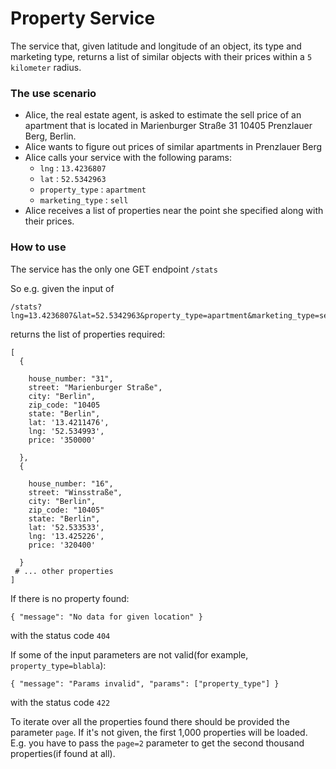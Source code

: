 # Property Service
The service that, given latitude and longitude of an object, its type and marketing type, returns a list of similar objects with their prices within a `5 kilometer` radius.

### The use scenario
- Alice, the real estate agent, is asked to estimate the sell price of an apartment that is located in Marienburger Straße 31 10405 Prenzlauer Berg, Berlin.
- Alice wants to figure out prices of similar apartments in Prenzlauer Berg
- Alice calls your service with the following params:
  - `lng` : `13.4236807`
  - `lat` : `52.5342963`
  - `property_type` : `apartment`
  - `marketing_type` : `sell`
- Alice receives a list of properties near the point she specified along with their prices.

### How to use
The service has the only one GET endpoint  `/stats`

So e.g. given the input of 

```
/stats?lng=13.4236807&lat=52.5342963&property_type=apartment&marketing_type=sell
```

returns the list of properties required:

```
[
  {

    house_number: "31", 
    street: "Marienburger Straße", 
    city: "Berlin", 
    zip_code: "10405
    state: "Berlin",
    lat: '13.4211476',
    lng: '52.534993',
    price: '350000'

  },
  {

    house_number: "16", 
    street: "Winsstraße", 
    city: "Berlin", 
    zip_code: "10405"
    state: "Berlin",
    lat: '52.533533',
    lng: '13.425226',
    price: '320400'

  }
 # ... other properties 
]
```

If there is no property found:

```
{ "message": "No data for given location" }
```
with the status code `404`

If some of the input parameters are not valid(for example, `property_type=blabla`):

```
{ "message": "Params invalid", "params": ["property_type"] }
```
with the status code `422`

To iterate over all the properties found there should be provided the parameter `page`.
If it's not given, the first 1,000 properties will be loaded.
E.g. you have to pass the `page=2` parameter to get the second thousand properties(if found at all).